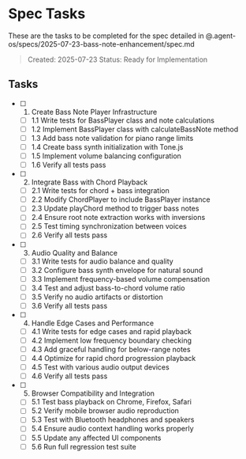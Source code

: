 # Spec Tasks

These are the tasks to be completed for the spec detailed in @.agent-os/specs/2025-07-23-bass-note-enhancement/spec.md

> Created: 2025-07-23
> Status: Ready for Implementation

## Tasks

- [ ] 1. Create Bass Note Player Infrastructure
  - [ ] 1.1 Write tests for BassPlayer class and note calculations
  - [ ] 1.2 Implement BassPlayer class with calculateBassNote method
  - [ ] 1.3 Add bass note validation for piano range limits
  - [ ] 1.4 Create bass synth initialization with Tone.js
  - [ ] 1.5 Implement volume balancing configuration
  - [ ] 1.6 Verify all tests pass

- [ ] 2. Integrate Bass with Chord Playback
  - [ ] 2.1 Write tests for chord + bass integration
  - [ ] 2.2 Modify ChordPlayer to include BassPlayer instance
  - [ ] 2.3 Update playChord method to trigger bass notes
  - [ ] 2.4 Ensure root note extraction works with inversions
  - [ ] 2.5 Test timing synchronization between voices
  - [ ] 2.6 Verify all tests pass

- [ ] 3. Audio Quality and Balance
  - [ ] 3.1 Write tests for audio balance and quality
  - [ ] 3.2 Configure bass synth envelope for natural sound
  - [ ] 3.3 Implement frequency-based volume compensation
  - [ ] 3.4 Test and adjust bass-to-chord volume ratio
  - [ ] 3.5 Verify no audio artifacts or distortion
  - [ ] 3.6 Verify all tests pass

- [ ] 4. Handle Edge Cases and Performance
  - [ ] 4.1 Write tests for edge cases and rapid playback
  - [ ] 4.2 Implement low frequency boundary checking
  - [ ] 4.3 Add graceful handling for below-range notes
  - [ ] 4.4 Optimize for rapid chord progression playback
  - [ ] 4.5 Test with various audio output devices
  - [ ] 4.6 Verify all tests pass

- [ ] 5. Browser Compatibility and Integration
  - [ ] 5.1 Test bass playback on Chrome, Firefox, Safari
  - [ ] 5.2 Verify mobile browser audio reproduction
  - [ ] 5.3 Test with Bluetooth headphones and speakers
  - [ ] 5.4 Ensure audio context handling works properly
  - [ ] 5.5 Update any affected UI components
  - [ ] 5.6 Run full regression test suite